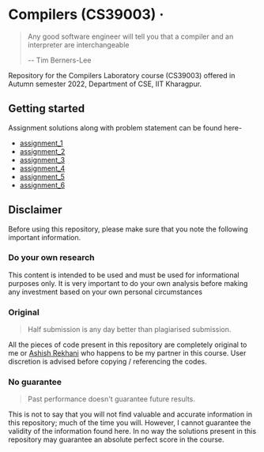 # Compilers (CS39003) &middot;

>Any good software engineer will tell you that a compiler and an interpreter are interchangeable
>
> -- Tim Berners-Lee

Repository for the Compilers Laboratory course (CS39003) offered in Autumn semester 2022, Department of CSE, IIT Kharagpur.

## Getting started

Assignment solutions along with problem statement can be found here-

- [assignment_1](/assignment_1/README.md)
- [assignment_2](/assignment_2/README.md)
- [assignment_3](/assignment_3/README.md)
- [assignment_4](/assignment_4/README.md)
- [assignment_5](/assignment_5/README.md)
- [assignment_6](/assignment_6/README.md)

## Disclaimer

Before using this repository, please make sure that you note the following important information.

### Do your own research

This content is intended to be used and must be used for informational purposes only. It is very important to do your own analysis before making any investment based on your own personal circumstances

### Original

>Half submission is any day better than plagiarised submission.

All the pieces of code present in this repository are completely original to me or [Ashish Rekhani](http://github.com/arekhani10/) who happens to be my partner in this course. User discretion is advised before copying / referencing the codes.

### No guarantee

>Past performance doesn't guarantee future results.

This is not to say that you will not find valuable and accurate information in this repository; much of the time you will. However, I cannot guarantee the validity of the information found here. In no way the solutions present in this repository may guarantee an absolute perfect score in the course.

